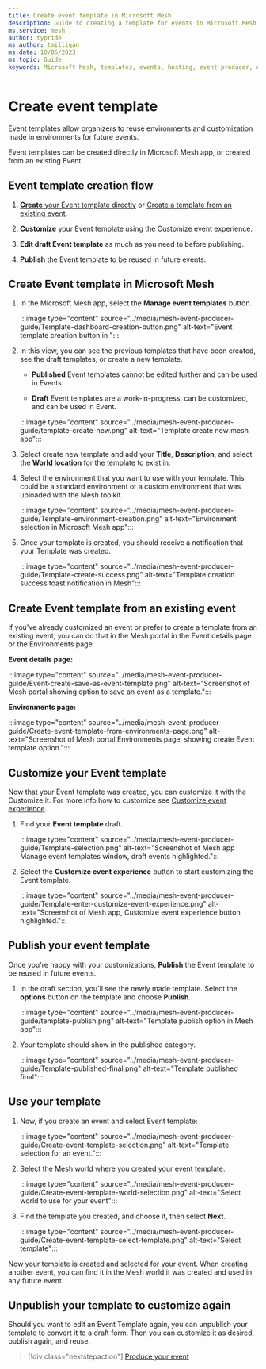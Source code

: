 ```yaml
---
title: Create event template in Microsoft Mesh
description: Guide to creating a template for events in Microsoft Mesh
ms.service: mesh
author: typride
ms.author: tmilligan
ms.date: 10/05/2023
ms.topic: Guide
keywords: Microsoft Mesh, templates, events, hosting, event producer, event organizer, customize
---
```


# Create event template

Event templates allow organizers to reuse environments and customization made in environments for future events.

Event templates can be created directly in Microsoft Mesh app, or created from an existing Event.

## Event template creation flow

1. [**Create** your Event template directly](#create-event-template-in-microsoft-mesh) or [Create a template from an existing event](#create-event-template-from-an-existing-event).

1. **Customize** your Event template using the Customize event experience.

1. **Edit draft Event template** as much as you need to before publishing.

1. **Publish** the Event template to be reused in future events.

## Create Event template in Microsoft Mesh

1. In the Microsoft Mesh app, select the **Manage event templates** button.

    :::image type="content" source="../media/mesh-event-producer-guide/Template-dashboard-creation-button.png" alt-text="Event template creation button in ":::

1. In this view, you can see the previous templates that have been created, see the draft templates, or create a new template.

    - **Published** Event templates cannot be edited further and can be used in Events.


    - **Draft** Event templates are a work-in-progress, can be customized, and can be used in Event.

    :::image type="content" source="../media/mesh-event-producer-guide/template-create-new.png" alt-text="Template create new mesh app":::

1. Select create new template and add your **Title**, **Description**, and select the **World location** for the template to exist in.

1. Select the environment that you want to use with your template. This could be a standard environment or a custom environment that was uploaded with the Mesh toolkit.

    :::image type="content" source="../media/mesh-event-producer-guide/Template-environment-creation.png" alt-text="Environment selection in Microsoft Mesh app":::

1. Once your template is created, you should receive a notification that your Template was created.

    :::image type="content" source="../media/mesh-event-producer-guide/Template-create-success.png" alt-text="Template creation success toast notification in Mesh":::

## Create Event template from an existing event

If you've already customized an event or prefer to create a template from an existing event, you can do that in the Mesh portal in the Event details page or the Environments page.

**Event details page:**

:::image type="content" source="../media/mesh-event-producer-guide/Event-create-save-as-event-template.png" alt-text="Screenshot of Mesh portal showing option to save an event as a template.":::

**Environments page:**

:::image type="content" source="../media/mesh-event-producer-guide/Create-event-template-from-environments-page.png" alt-text="Screenshot of Mesh portal Environments page, showing create Event template option.":::

## Customize your Event template

Now that your Event template was created, you can customize it with the Customize it. For more info how to customize see [Customize event experience](customize-event.md#customize-an-event-template).

1. Find your **Event template** draft.

    :::image type="content" source="../media/mesh-event-producer-guide/Template-selection.png" alt-text="Screenshot of Mesh app Manage event templates window, draft events highlighted.":::

1. Select the **Customize event experience** button to start customizing the Event template.

    :::image type="content" source="../media/mesh-event-producer-guide/Template-enter-customize-event-experience.png" alt-text="Screenshot of Mesh app, Customize event experience button highlighted.":::

## Publish your event template

Once you're happy with your customizations, **Publish** the Event template to be reused in future events.

1. In the draft section, you'll see the newly made template. Select the **options** button on the template and choose **Publish**.

    :::image type="content" source="../media/mesh-event-producer-guide/template-publish.png" alt-text="Template publish option in Mesh app":::

1. Your template should show in the published category.

    :::image type="content" source="../media/mesh-event-producer-guide/Template-published-final.png" alt-text="Template published final":::

## Use your template

1. Now, if you create an event and select Event template:

    :::image type="content" source="../media/mesh-event-producer-guide/Create-event-template-selection.png" alt-text="Template selection for an event.":::

1. Select the Mesh world where you created your event template.

    :::image type="content" source="../media/mesh-event-producer-guide/Create-event-template-world-selection.png" alt-text="Select world to use for your event":::

1. Find the template you created, and choose it, then select **Next**.

    :::image type="content" source="../media/mesh-event-producer-guide/Create-event-template-select-template.png" alt-text="Select template":::

Now your template is created and selected for your event. When creating another event, you can find it in the Mesh world it was created and used in any future event.

## Unpublish your template to customize again

Should you want to edit an Event Template again, you can unpublish your template to convert it to a draft form. Then you can customize it as desired, publish again, and reuse.

> [!div class="nextstepaction"]
> [Produce your event](produce-event.md)
